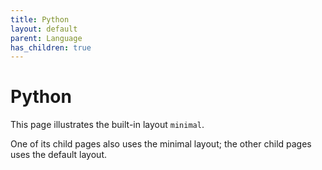 ```yaml
---
title: Python
layout: default
parent: Language
has_children: true
---
```


# Python

This page illustrates the built-in layout `minimal`.

One of its child pages also uses the minimal layout; the other child pages uses the default layout.
